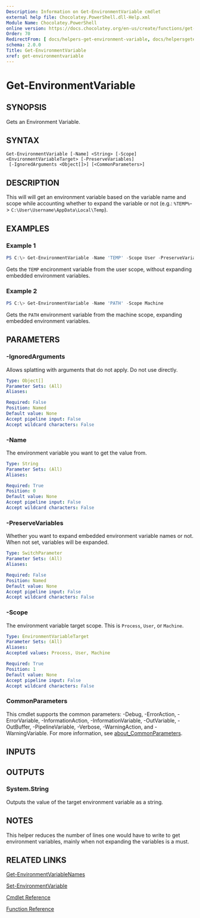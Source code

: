 ```yaml
---
Description: Information on Get-EnvironmentVariable cmdlet
external help file: Chocolatey.PowerShell.dll-Help.xml
Module Name: Chocolatey.PowerShell
online version: https://docs.chocolatey.org/en-us/create/functions/get-environmentvariable
Order: 70
RedirectFrom: [ docs/helpers-get-environment-variable, docs/helpersgetenvironmentvariable ]
schema: 2.0.0
Title: Get-EnvironmentVariable
xref: get-environmentvariable
---
```


# Get-EnvironmentVariable

## SYNOPSIS
Gets an Environment Variable.

## SYNTAX

```
Get-EnvironmentVariable [-Name] <String> [-Scope] <EnvironmentVariableTarget> [-PreserveVariables]
 [-IgnoredArguments <Object[]>] [<CommonParameters>]
```

## DESCRIPTION
This will will get an environment variable based on the variable name and scope while accounting whether to expand the variable or not
(e.g.: `%TEMP%`-> `C:\User\Username\AppData\Local\Temp`).

## EXAMPLES

### Example 1
```powershell
PS C:\> Get-EnvironmentVariable -Name 'TEMP' -Scope User -PreserveVariables
```

Gets the `TEMP` encironment variable from the user scope, without expanding embedded environment variables.

### Example 2
```powershell
PS C:\> Get-EnvironmentVariable -Name 'PATH' -Scope Machine
```

Gets the `PATH` environment variable from the machine scope, expanding embedded environment variables.

## PARAMETERS

### -IgnoredArguments
Allows splatting with arguments that do not apply. Do not use directly.

```yaml
Type: Object[]
Parameter Sets: (All)
Aliases:

Required: False
Position: Named
Default value: None
Accept pipeline input: False
Accept wildcard characters: False
```

### -Name
The environment variable you want to get the value from.

```yaml
Type: String
Parameter Sets: (All)
Aliases:

Required: True
Position: 0
Default value: None
Accept pipeline input: False
Accept wildcard characters: False
```

### -PreserveVariables
Whether you want to expand embedded environment variable names or not. When not set, variables will be expanded.

```yaml
Type: SwitchParameter
Parameter Sets: (All)
Aliases:

Required: False
Position: Named
Default value: None
Accept pipeline input: False
Accept wildcard characters: False
```

### -Scope
The environment variable target scope. This is `Process`, `User`, or `Machine`.

```yaml
Type: EnvironmentVariableTarget
Parameter Sets: (All)
Aliases:
Accepted values: Process, User, Machine

Required: True
Position: 1
Default value: None
Accept pipeline input: False
Accept wildcard characters: False
```

### CommonParameters
This cmdlet supports the common parameters: -Debug, -ErrorAction, -ErrorVariable, -InformationAction, -InformationVariable, -OutVariable, -OutBuffer, -PipelineVariable, -Verbose, -WarningAction, and -WarningVariable. For more information, see [about_CommonParameters](http://go.microsoft.com/fwlink/?LinkID=113216).

## INPUTS

## OUTPUTS

### System.String

Outputs the value of the target environment variable as a string.

## NOTES
This helper reduces the number of lines one would have to write to get environment variables, mainly when not expanding the variables is a must.

## RELATED LINKS

[Get-EnvironmentVariableNames](xref:get-environmentvariablenames)

[Set-EnvironmentVariable](xref:set-environmentvariable)

[Cmdlet Reference](xref:powershell-cmdlet-reference)

[Function Reference](xref:powershell-reference)